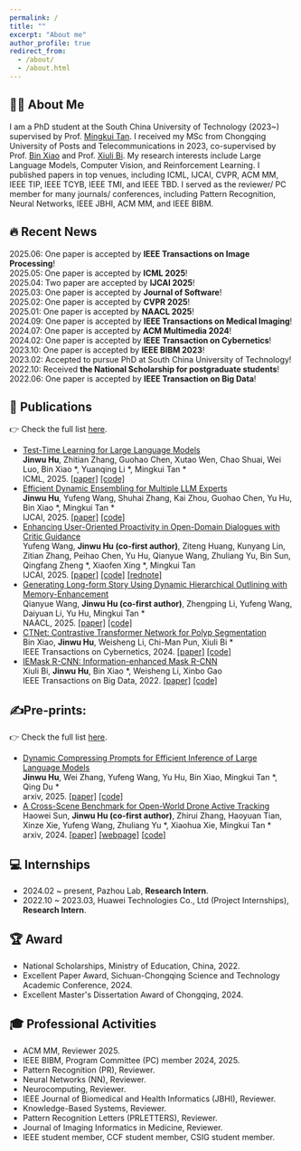 ```yaml
---
permalink: /
title: ""
excerpt: "About me"
author_profile: true
redirect_from: 
  - /about/
  - /about.html
---
```

## 🙋‍♂️ About Me

I am a PhD student at the South China University of Technology (2023~) supervised by Prof. [Mingkui Tan](https://tanmingkui.github.io/). I received my MSc from Chongqing University of Posts and Telecommunications in 2023, co-supervised by Prof. [Bin Xiao](https://faculty.cqupt.edu.cn/xiaobin/zh_CN/index.htm) and Prof. [Xiuli Bi](https://faculty.cqupt.edu.cn/bixiuli/zh_CN/index.htm).  My research interests include Large Language Models, Computer Vision, and Reinforcement Learning. I published papers in top venues, including ICML, IJCAI, CVPR, ACM MM, IEEE TIP, IEEE TCYB, IEEE TMI, and IEEE TBD. I served as the reviewer/ PC member for many journals/ conferences, including Pattern Recognition, Neural Networks, IEEE JBHI, ACM MM, and IEEE BIBM. 

## 🔥 Recent News

<div style="max-height: 300px; overflow-y: auto; padding: 0;">
  <ul style="list-style-type: none; margin: 0; padding: 0;">
    <li>2025.06: One paper is accepted by <strong>IEEE Transactions on Image Processing</strong>!</li>
    <li>2025.05: One paper is accepted by <strong>ICML 2025</strong>!</li>
    <li>2025.04: Two paper are accepted by <strong>IJCAI 2025</strong>!</li>
    <li>2025.03: One paper is accepted by <strong>Journal of Software</strong>!</li>
    <li>2025.02: One paper is accepted by <strong>CVPR 2025</strong>!</li>
    <li>2025.01: One paper is accepted by <strong>NAACL 2025</strong>!</li>
    <li>2024.09: One paper is accepted by <strong>IEEE Transactions on Medical Imaging</strong>!</li>
    <li>2024.07: One paper is accepted by <strong>ACM Multimedia 2024</strong>!</li>
    <li>2024.02: One paper is accepted by <strong>IEEE Transaction on Cybernetics</strong>!</li>
    <li>2023.10: One paper is accepted by <strong>IEEE BIBM 2023</strong>!</li>
    <li>2023.02: Accepted to pursue PhD at South China University of Technology!</li>
    <li>2022.10: Received <strong>the National Scholarship for postgraduate students</strong>!</li>
    <li>2022.06: One paper is accepted by <strong>IEEE Transaction on Big Data</strong>!</li>
  </ul>
</div>



## 📝 Publications
👉 Check the full list [here](https://scholar.google.com/citations?user=XmqjPi0AAAAJ&hl=en).
- [Test-Time Learning for Large Language Models](https://arxiv.org/pdf/2505.20633)  <br>
 **Jinwu Hu**, Zhitian Zhang, Guohao Chen, Xutao Wen, Chao Shuai, Wei Luo, Bin Xiao *, Yuanqing Li *, Mingkui Tan *<br>
      ICML, 2025.
  <a href="https://arxiv.org/pdf/2505.20633">[paper]</a>  <a href="https://github.com/Fhujinwu/TLM">[code]</a>
- [Efficient Dynamic Ensembling for Multiple LLM Experts](https://arxiv.org/pdf/2412.07448)  <br>
 **Jinwu Hu**, Yufeng Wang, Shuhai Zhang, Kai Zhou, Guohao Chen, Yu Hu, Bin Xiao *, Mingkui Tan *<br>
      IJCAI, 2025.
  <a href="https://arxiv.org/pdf/2412.07448">[paper]</a>  <a href="https://github.com/Fhujinwu/DER">[code]</a>
- [Enhancing User-Oriented Proactivity in Open-Domain Dialogues with Critic Guidance](https://arxiv.org/pdf/2505.12334)  <br>
 Yufeng Wang, **Jinwu Hu (co-first author)**, Ziteng Huang, Kunyang Lin, Zitian Zhang, Peihao Chen, Yu Hu, Qianyue Wang, Zhuliang Yu, Bin Sun, Qingfang Zheng *, Xiaofen Xing *, Mingkui Tan<br>
      IJCAI, 2025.
  <a href="https://arxiv.org/pdf/2505.12334">[paper]</a>  <a href="https://github.com/wang678/LLM-UPC">[code]</a> <a href="https://www.xiaohongshu.com/explore/682df3500000000023013dca?xsec_token=ABqg1NiMNu6VR8w0d3XbMOqrRIhETN2BQ75rBOOtoOw1I=&xsec_source=pc_like">[rednote]</a> 
- [Generating Long-form Story Using Dynamic Hierarchical Outlining with Memory-Enhancement](https://arxiv.org/pdf/2412.13575)  <br>
 Qianyue Wang, **Jinwu Hu (co-first author)**, Zhengping Li, Yufeng Wang, Daiyuan Li, Yu Hu, Mingkui Tan *<br>
      NAACL, 2025.
  <a href="https://arxiv.org/pdf/2412.13575">[paper]</a>  <a href="https://github.com/Qianyue-Wang/Generating-Long-form-Story-Using-Dynamic-Hierarchical-Outlining-with-Memory-Enhancement">[code]</a>
- [CTNet: Contrastive Transformer Network for Polyp Segmentation](https://ieeexplore.ieee.org/document/10471227)  <br>
 Bin Xiao, **Jinwu Hu**, Weisheng Li, Chi-Man Pun, Xiuli Bi *<br>
      IEEE Transactions on Cybernetics, 2024.
<a href="https://ieeexplore.ieee.org/document/10471227">[paper]</a>  <a href="https://github.com/Fhujinwu/CTNet">[code]</a>
- [IEMask R-CNN: Information-enhanced Mask R-CNN](https://ieeexplore.ieee.org/abstract/document/9811396)  <br>
Xiuli Bi, **Jinwu Hu**, Bin Xiao *, Weisheng Li, Xinbo Gao <br>
     IEEE Transactions on Big Data, 2022.
<a href="https://ieeexplore.ieee.org/abstract/document/9811396">[paper]</a>  <a href="https://github.com/Fhujinwu/IEMask">[code]</a>

## ✍️Pre-prints:
👉 Check the full list [here](https://scholar.google.com/citations?user=XmqjPi0AAAAJ&hl=en).
- [Dynamic Compressing Prompts for Efficient Inference of Large Language Models](https://arxiv.org/pdf/2504.11004?)  <br>
 **Jinwu Hu**, Wei Zhang, Yufeng Wang, Yu Hu, Bin Xiao, Mingkui Tan *, Qing Du *<br>
      arxiv, 2025.
  <a href="https://arxiv.org/pdf/2504.11004?">[paper]</a>  <a href="https://github.com/Fhujinwu/DCP">[code]</a>
- [A Cross-Scene Benchmark for Open-World Drone Active Tracking](https://arxiv.org/pdf/2412.00744)  <br>
 Haowei Sun, **Jinwu Hu (co-first author)**, Zhirui Zhang, Haoyuan Tian, Xinze Xie, Yufeng Wang, Zhuliang Yu *, Xiaohua Xie, Mingkui Tan *<br>
      arxiv, 2024.
  <a href="https://arxiv.org/pdf/2412.00744">[paper]</a>  <a href="https://dat-benchmark.framer.website/">[webpage]</a> <a href="https://github.com/SHWplus/DAT_Benchmark">[code]</a>

## 💻 Internships

- 2024.02 ~ present, Pazhou Lab, **Research Intern**.
- 2022.10 ~ 2023.03, Huawei Technologies Co., Ltd (Project Internships), **Research Intern**.


## 🏆 Award

-  National Scholarships, Ministry of Education, China, 2022.
-  Excellent Paper Award, Sichuan-Chongqing Science and Technology Academic Conference, 2024.
-  Excellent Master's Dissertation Award of Chongqing, 2024.


## 🎓 Professional Activities

- ACM MM, Reviewer 2025.
- IEEE BIBM, Program Committee (PC) member 2024, 2025.
- Pattern Recognition (PR), Reviewer.
- Neural Networks (NN), Reviewer.
- Neurocomputing, Reviewer.
- IEEE Journal of Biomedical and Health Informatics (JBHI), Reviewer.
- Knowledge-Based Systems, Reviewer.
- Pattern Recognition Letters (PRLETTERS), Reviewer.
- Journal of Imaging Informatics in Medicine, Reviewer.
- IEEE student member, CCF student member, CSIG student member.
